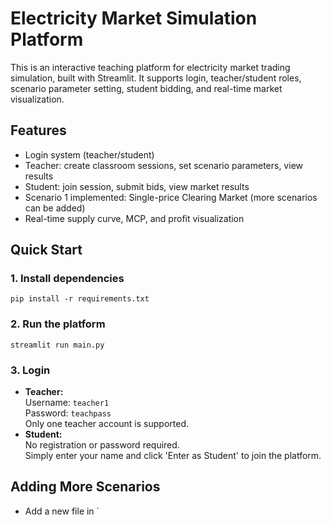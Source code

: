 # Electricity Market Simulation Platform

This is an interactive teaching platform for electricity market trading simulation, built with Streamlit. It supports login, teacher/student roles, scenario parameter setting, student bidding, and real-time market visualization.

## Features
- Login system (teacher/student)
- Teacher: create classroom sessions, set scenario parameters, view results
- Student: join session, submit bids, view market results
- Scenario 1 implemented: Single-price Clearing Market (more scenarios can be added)
- Real-time supply curve, MCP, and profit visualization

## Quick Start

### 1. Install dependencies
```
pip install -r requirements.txt
```

### 2. Run the platform
```
streamlit run main.py
```

### 3. Login
- **Teacher:**  
  Username: `teacher1`  
  Password: `teachpass`  
  Only one teacher account is supported.
- **Student:**  
  No registration or password required.  
  Simply enter your name and click 'Enter as Student' to join the platform.

## Adding More Scenarios
- Add a new file in `